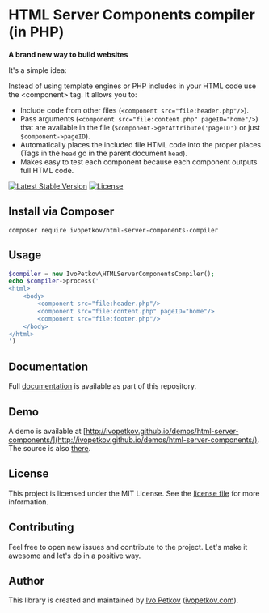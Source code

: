 # HTML Server Components compiler (in PHP)

**A brand new way to build websites**

It's a simple idea:

Instead of using template engines or PHP includes in your HTML code use the &lt;component&gt; tag. It allows you to:
- Include code from other files (`<component src="file:header.php"/>`).
- Pass arguments (`<component src="file:content.php" pageID="home"/>`) that are available in the file (`$component->getAttribute('pageID')` or just `$component->pageID`).
- Automatically places the included file HTML code into the proper places (Tags in the `head` go in the parent document `head`).
- Makes easy to test each component because each component outputs full HTML code.

[![Latest Stable Version](https://poser.pugx.org/ivopetkov/html-server-components-compiler/v/stable)](https://packagist.org/packages/ivopetkov/html-server-components-compiler)
[![License](https://poser.pugx.org/ivopetkov/html-server-components-compiler/license)](https://packagist.org/packages/ivopetkov/html-server-components-compiler)

## Install via Composer

```shell
composer require ivopetkov/html-server-components-compiler
```

## Usage

```php
$compiler = new IvoPetkov\HTMLServerComponentsCompiler();
echo $compiler->process('
<html>
    <body>
        <component src="file:header.php"/>
        <component src="file:content.php" pageID="home"/>
        <component src="file:footer.php"/>
    </body>
</html>
')
```


## Documentation

Full [documentation](https://github.com/ivopetkov/html-server-components-compiler/blob/master/docs/markdown/index.md) is available as part of this repository.

## Demo

A demo is available at [http://ivopetkov.github.io/demos/html-server-components/](http://ivopetkov.github.io/demos/html-server-components/). The source is also [there](https://github.com/ivopetkov/ivopetkov.github.io/tree/master/demos/html-server-components/).

## License
This project is licensed under the MIT License. See the [license file](https://github.com/ivopetkov/html-server-components-compiler/blob/master/LICENSE) for more information.

## Contributing
Feel free to open new issues and contribute to the project. Let's make it awesome and let's do in a positive way.

## Author
This library is created and maintained by [Ivo Petkov](https://github.com/ivopetkov/) ([ivopetkov.com](https://ivopetkov.com)).
